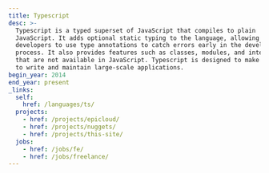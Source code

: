 ```yaml
---
title: Typescript
desc: >-
  Typescript is a typed superset of JavaScript that compiles to plain
  JavaScript. It adds optional static typing to the language, allowing
  developers to use type annotations to catch errors early in the development
  process. It also provides features such as classes, modules, and interfaces
  that are not available in JavaScript. Typescript is designed to make it easier
  to write and maintain large-scale applications.
begin_year: 2014
end_year: present
_links:
  self:
    href: /languages/ts/
  projects:
    - href: /projects/epicloud/
    - href: /projects/nuggets/
    - href: /projects/this-site/
  jobs:
    - href: /jobs/fe/
    - href: /jobs/freelance/
---
```


